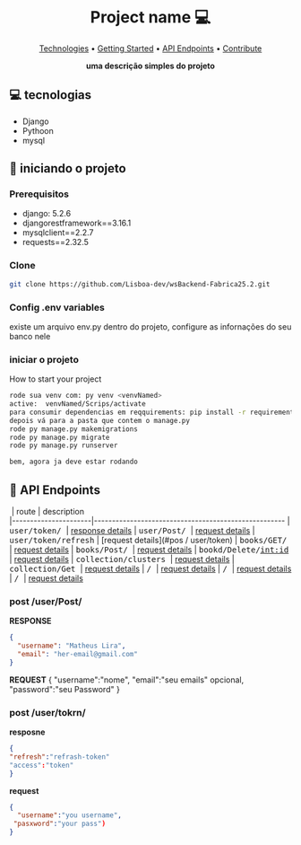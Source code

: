 <h1 align="center" style="font-weight: bold;">Project name 💻</h1>

<p align="center">
 <a href="#tech">Technologies</a> • 
 <a href="#started">Getting Started</a> • 
  <a href="#routes">API Endpoints</a> •
 <a href="#contribute">Contribute</a>
</p>

<p align="center">
    <b>uma descrição simples do projeto</b>
</p>

<h2 id="technologies">💻 tecnologias</h2>

- Django 
- Pythoon
- mysql
  

<h2 id="started">🚀 iniciando o projeto</h2>

<h3>Prerequisitos</h3>

- django: 5.2.6
- djangorestframework==3.16.1
- mysqlclient==2.2.7
- requests==2.32.5

<h3>Clone</h3>

```bash
git clone https://github.com/Lisboa-dev/wsBackend-Fabrica25.2.git
```

<h3>Config .env variables</h2>

existe um arquivo env.py dentro do projeto, configure as infornações do seu banco nele

<h3>iniciar o projeto</h3>

How to start your project

```bash
rode sua venv com: py venv <venvNamed>
active:  venvNamed/Scrips/activate
para consumir dependencias em reqquirements: pip install -r requirements.txt
depois vá para a pasta que contem o manage.py
rode py manage.py makemigrations
rode py manage.py migrate
rode py manage.py runserver

bem, agora ja deve estar rodando
```

<h2 id="routes">📍 API Endpoints</h2>


​
| route               | description                                          
|----------------------|-----------------------------------------------------
| <kbd>user/token/ </kbd>            |   [response details](#get-auth-detail)
| <kbd>user/Post/ </kbd>             |   [request details](#post-auth-detail)
| <kbd>user/token/refresh</kbd>      |   [request details](#pos / user/token)
| <kbd>books/GET/ </kbd>             |   [request details](#post-auth-detail)
| <kbd>books/Post/ </kbd>            |   [request details](#post-auth-detail)
| <kbd>bookd/Delete/<int:id> </kbd>  |   [request details](#post-auth-detail)
| <kbd> collection/clusters </kbd>   |   [request details](#post-auth-detail)
| <kbd> collection/Get  </kbd>       |   [request details](#post-auth-detail)
| <kbd> / </kbd>                     |   [request details](#post-auth-detail)
| <kbd> / </kbd>                     |   [request details](#post-auth-detail)
| <kbd> / </kbd>                     |   [request details](#post-auth-detail)


<h3 id="get-auth-detail"> post /user/Post/</h3>

**RESPONSE**
```json
{
  "username": "Matheus Lira",
  "email": "her-email@gmail.com"
}
```
**REQUEST**
{
"username":"nome",
"email":"seu emails" opcional,
"password":"seu Password"
}

<h3 id="post-auth-detail">post /user/tokrn/</h3>

**resposne**
```json
{
"refresh":"refrash-token"
"access":"token"
}
```

**request**
```json
{
  "username":"you username",
 "pasxword":"your pass")
}
```


